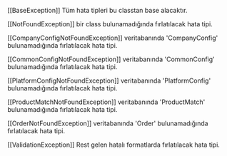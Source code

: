 [[BaseException]] Tüm hata tipleri bu classtan base alacaktır. 

[[NotFoundException]] bir class bulunamadığında fırlatılacak hata tipi.

[[CompanyConfigNotFoundException]] veritabanında 'CompanyConfig' bulunamadığında fırlatılacak hata tipi.

[[CommonConfigNotFoundException]] veritabanında 'CommonConfig' bulunamadığında fırlatılacak hata tipi.

[[PlatformConfigNotFoundException]] veritabanında 'PlatformConfig' bulunamadığında fırlatılacak hata tipi.

[[ProductMatchNotFoundException]] veritabanında 'ProductMatch' bulunamadığında fırlatılacak hata tipi.

[[OrderNotFoundException]] veritabanında  'Order' bulunamadığında fırlatılacak hata tipi.

[[ValidationException]] Rest gelen hatalı formatlarda fırlatılacak hata tipi.